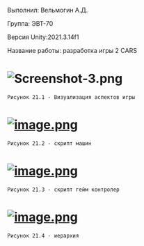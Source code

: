 Выполнил: Вельмогин А.Д.

Группа: ЭВТ-70

Версия Unity:2021.3.14f1

Название работы: разработка игры 2 CARS

# ![Screenshot-3.png](https://i.postimg.cc/rmY45N2D/Screenshot-3.png)
    Рисунок 21.1 - Визуализация аспектов игры
    
# [![image.png](https://i.postimg.cc/YCtGTtPF/image.png)](https://postimg.cc/fJgR9QDW)

    Рисунок 21.2 - скрипт машин
    
# [![image.png](https://i.postimg.cc/pXcMMZGB/image.png)](https://postimg.cc/WhZHMMPD)

    Рисунок 21.3 - скрипт гейм контролер
    
# [![image.png](https://i.postimg.cc/t4FkNRxV/image.png)](https://postimg.cc/Hrsbpg3p)

    Рисунок 21.4 - иерархия



